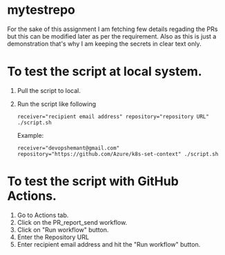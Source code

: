 # mytestrepo

For the sake of this assignment I am fetching few details regading the PRs but this can be modified later as per the requirement. Also as this is just a demonstration that's why I am keeping the secrets in clear text only.

# To test the script at local system.
1) Pull the script to local.
2) Run the script like following

    ```receiver="recipient email address" repository="repository URL" ./script.sh```

    Example:

    ```receiver="devopshemant@gmail.com" repository="https://github.com/Azure/k8s-set-context" ./script.sh```

# To test the script with GitHub Actions.
1) Go to Actions tab.
2) Click on the PR_report_send workflow.
3) Click on "Run workflow" button.
4) Enter the Repository URL
5) Enter recipient email address and hit the "Run workflow" button.